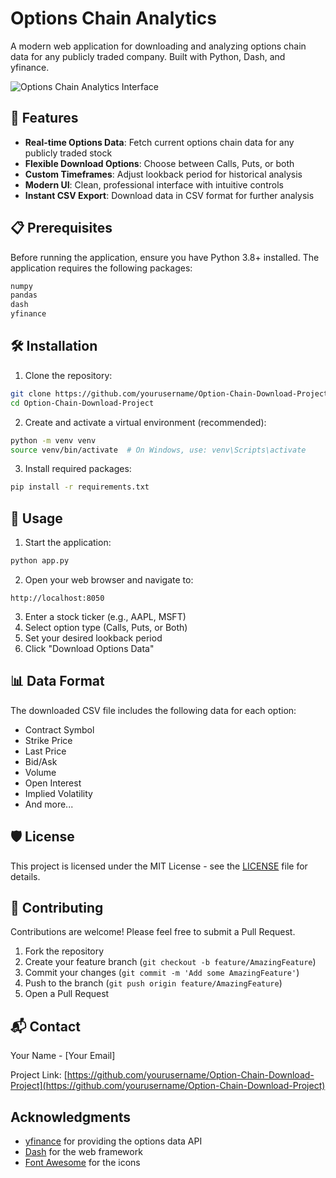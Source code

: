 # Options Chain Analytics

A modern web application for downloading and analyzing options chain data for any publicly traded company. Built with Python, Dash, and yfinance.

![Options Chain Analytics Interface](assets/preview.png)

## 🚀 Features

- **Real-time Options Data**: Fetch current options chain data for any publicly traded stock
- **Flexible Download Options**: Choose between Calls, Puts, or both
- **Custom Timeframes**: Adjust lookback period for historical analysis
- **Modern UI**: Clean, professional interface with intuitive controls
- **Instant CSV Export**: Download data in CSV format for further analysis

## 📋 Prerequisites

Before running the application, ensure you have Python 3.8+ installed. The application requires the following packages:

```bash
numpy
pandas
dash
yfinance
```

## 🛠️ Installation

1. Clone the repository:
```bash
git clone https://github.com/yourusername/Option-Chain-Download-Project.git
cd Option-Chain-Download-Project
```

2. Create and activate a virtual environment (recommended):
```bash
python -m venv venv
source venv/bin/activate  # On Windows, use: venv\Scripts\activate
```

3. Install required packages:
```bash
pip install -r requirements.txt
```

## 🚀 Usage

1. Start the application:
```bash
python app.py
```

2. Open your web browser and navigate to:
```
http://localhost:8050
```

3. Enter a stock ticker (e.g., AAPL, MSFT)
4. Select option type (Calls, Puts, or Both)
5. Set your desired lookback period
6. Click "Download Options Data"

## 📊 Data Format

The downloaded CSV file includes the following data for each option:

- Contract Symbol
- Strike Price
- Last Price
- Bid/Ask
- Volume
- Open Interest
- Implied Volatility
- And more...

## 🛡️ License

This project is licensed under the MIT License - see the [LICENSE](LICENSE) file for details.

## 🤝 Contributing

Contributions are welcome! Please feel free to submit a Pull Request.

1. Fork the repository
2. Create your feature branch (`git checkout -b feature/AmazingFeature`)
3. Commit your changes (`git commit -m 'Add some AmazingFeature'`)
4. Push to the branch (`git push origin feature/AmazingFeature`)
5. Open a Pull Request

## 📬 Contact

Your Name - [Your Email]

Project Link: [https://github.com/yourusername/Option-Chain-Download-Project](https://github.com/yourusername/Option-Chain-Download-Project)

##  Acknowledgments

- [yfinance](https://github.com/ranaroussi/yfinance) for providing the options data API
- [Dash](https://dash.plotly.com/) for the web framework
- [Font Awesome](https://fontawesome.com/) for the icons

